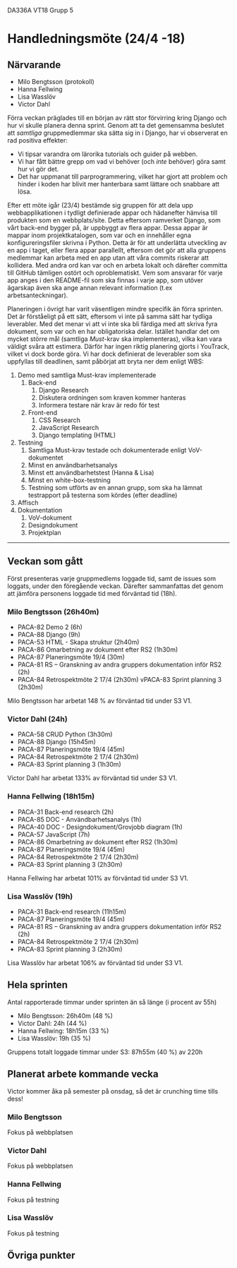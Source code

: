 DA336A VT18
Grupp 5

# Handledningsmöte (24/4 -18)

## Närvarande
* Milo Bengtsson (protokoll)
* Hanna Fellwing
* Lisa Wasslöv
* Victor Dahl


Förra veckan präglades till en början av rätt stor förvirring kring Django och hur vi skulle planera denna sprint. Genom att ta det gemensamma beslutet att *samtliga* gruppmedlemmar ska sätta sig in i Django, har vi observerat en rad positiva effekter:
* Vi tipsar varandra om lärorika tutorials och guider på webben.
* Vi har fått bättre grepp om vad vi behöver (och *inte* behöver) göra samt hur vi gör det.
* Det har uppmanat till parprogrammering, vilket har gjort att problem och hinder i koden har blivit mer hanterbara samt lättare och snabbare att lösa.

Efter ett möte igår (23/4) bestämde sig gruppen för att dela upp webbapplikationen i tydligt definierade appar och hädanefter hänvisa till produkten som en webbplats/site. Detta eftersom ramverket Django, som vårt back-end bygger på, är uppbyggt av flera appar. Dessa appar är mappar inom projektkatalogen, som var och en innehåller egna konfigureringsfiler skrivna i Python. Detta är för att underlätta utveckling av en app i taget, eller flera appar parallellt, eftersom det gör att alla gruppens medlemmar kan arbeta med en app utan att våra commits riskerar att kollidera. Med andra ord kan var och en arbeta lokalt och därefter committa till GitHub tämligen ostört och oproblematiskt. Vem som ansvarar för varje app anges i den README-fil som ska finnas i varje app, som utöver ägarskap även ska ange annan relevant information (t.ex arbetsanteckningar).

Planeringen i övrigt har varit väsentligen mindre specifik än förra sprinten. Det är förståeligt på ett sätt, eftersom vi inte på samma sätt har tydliga leverabler. Med det menar vi att vi inte ska bli färdiga med att skriva fyra dokument, som var och en har obligatoriska delar. Istället handlar det om mycket större mål (samtliga *Must*-krav ska implementeras), vilka kan vara väldigt svåra att estimera. Därför har ingen riktig planering gjorts i YouTrack, vilket vi dock borde göra. Vi har dock definierat de leverabler som ska uppfyllas till deadlinen, samt påbörjat att bryta ner dem enligt WBS:

1. Demo med samtliga Must-krav implementerade
    1. Back-end
        1. Django Research
        2. Diskutera ordningen som kraven kommer hanteras
        3. Informera testare när krav är redo för test
    2. Front-end
        1. CSS Research
        2. JavaScript Research
        3. Django templating (HTML)
2. Testning
    1. Samtliga Must-krav testade och dokumenterade enligt VoV-dokumentet
    2. Minst en användbarhetsanalys 
    3. Minst ett användbarhetstest (Hanna & Lisa)
    4. Minst en white-box-testning
    5. Testning som utförts av en annan grupp, som ska ha lämnat testrapport på testerna som kördes (efter deadline)
3. Affisch
4. Dokumentation 
    1. VoV-dokument
    2. Designdokument
    3. Projektplan

___


## Veckan som gått
Först presenteras varje gruppmedlems loggade tid, samt de issues som loggats, under den föregående veckan. Därefter sammanfattas det genom att jämföra personens loggade tid med förväntad tid (18h).

### Milo Bengtsson (26h40m)
* PACA-82 Demo 2 (6h)
* PACA-88 Django (9h)
* PACA-53 HTML - Skapa struktur (2h40m)
* PACA-86 Omarbetning av dokument efter RS2 (1h30m)
* PACA-87 Planeringsmöte 19/4 (30m)
* PACA-81 RS – Granskning av andra gruppers dokumentation inför RS2 (2h)
* PACA-84 Retrospektmöte 2 17/4 (2h30m)
vPACA-83 Sprint planning 3 (2h30m)

Milo Bengtsson har arbetat 148 % av förväntad tid under S3 V1.

### Victor Dahl (24h)
* PACA-58 CRUD Python (3h30m)
* PACA-88 Django (15h45m)
* PACA-87 Planeringsmöte 19/4 (45m)
* PACA-84 Retrospektmöte 2 17/4 (2h30m)
* PACA-83 Sprint planning 3 (1h30m)

Victor Dahl har arbetat 133% av förväntad tid under S3 V1.

### Hanna Fellwing (18h15m)
* PACA-31 Back-end research (2h)
* PACA-85 DOC - Användbarhetsanalys (1h)
* PACA-40 DOC - Designdokument/Grovjobb diagram (1h)
* PACA-57 JavaScript (7h)
* PACA-86 Omarbetning av dokument efter RS2 (1h30m)
* PACA-87 Planeringsmöte 19/4 (45m)
* PACA-84 Retrospektmöte 2 17/4 (2h30m)
* PACA-83 Sprint planning 3 (2h30m)

Hanna Fellwing har arbetat 101% av förväntad tid under S3 V1.

### Lisa Wasslöv (19h)
* PACA-31 Back-end research (11h15m)
* PACA-87 Planeringsmöte 19/4 (45m)
* PACA-81 RS – Granskning av andra gruppers dokumentation inför RS2 (2h)
* PACA-84 Retrospektmöte 2 17/4 (2h30m)
* PACA-83 Sprint planning 3 (2h30m)

Lisa Wasslöv har arbetat 106% av förväntad tid under S3 V1. 


## Hela sprinten
Antal rapporterade timmar under sprinten än så länge (i procent av 55h)
* Milo Bengtsson: 26h40m (48 %)
* Victor Dahl: 24h (44 %)
* Hanna Fellwing: 18h15m (33 %)
* Lisa Wasslöv: 19h (35 %)

Gruppens totalt loggade timmar under S3: 87h55m (40 %) av 220h



## Planerat arbete kommande vecka
Victor kommer åka på semester på onsdag, så det är crunching time tills dess!

### Milo Bengtsson
Fokus på webbplatsen

### Victor Dahl
Fokus på webbplatsen

### Hanna Fellwing
Fokus på testning

### Lisa Wasslöv
Fokus på testning



## Övriga punkter





